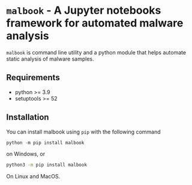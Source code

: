 # `malbook` - A Jupyter notebooks framework for automated malware analysis

`malbook` is command line utility and a python module that helps automate 
static analysis of malware samples.

## Requirements

- python >= 3.9
- setuptools >= 52

## Installation

You can install malbook using `pip` with the following command
```powershell
python -m pip install malbook
```
on Windows, or
```sh
python3 -m pip install malbook
```
On Linux and MacOS.

